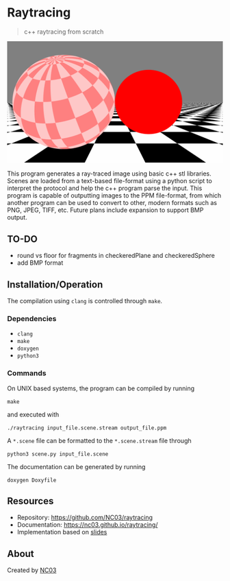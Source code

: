# Raytracing

> c++ raytracing from scratch

![sphere plane](example.png)

This program generates a ray-traced image using basic c++ stl libraries. Scenes are loaded from a text-based file-format using a python script to interpret the protocol and help the c++ program parse the input. This program is capable of outputting images to the PPM file-format, from which another program can be used to convert to other, modern formats such as PNG, JPEG, TIFF, etc. Future plans include expansion to support BMP output.

## TO-DO
 - round vs floor for fragments in checkeredPlane and checkeredSphere
 - add BMP format

## Installation/Operation

The compilation using `clang` is controlled through `make`.

### Dependencies

-   `clang`
-   `make`
-   `doxygen`
-   `python3`

### Commands

On UNIX based systems, the program can be compiled by running

```shell
make
```

and executed with

```shell
./raytracing input_file.scene.stream output_file.ppm
```
A `*.scene` file can be formatted to the `*.scene.stream` file through
```shell
python3 scene.py input_file.scene
```

The documentation can be generated by running

```shell
doxygen Doxyfile
```

## Resources

-   Repository: https://github.com/NC03/raytracing
-   Documentation: https://nc03.github.io/raytracing/
-   Implementation based on [slides](https://www.cs.utexas.edu/~theshark/courses/cs354/lectures/cs354-4.pdf)

## About

Created by [NC03](https://nc03.github.io/)
